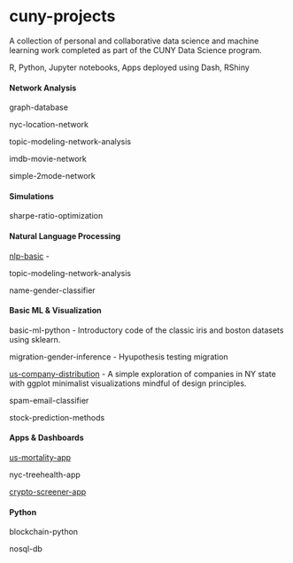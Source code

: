 # cuny-projects
A collection of personal and collaborative data science and machine learning work completed as part of the CUNY Data Science program.

R, Python, Jupyter notebooks, Apps deployed using Dash, RShiny


#### Network Analysis

graph-database

nyc-location-network

topic-modeling-network-analysis

imdb-movie-network

simple-2mode-network

#### Simulations

sharpe-ratio-optimization

#### Natural Language Processing
  
[nlp-basic](https://github.com/maelillien/cuny-projects/blob/main/nlp-basic/data620assignment5.ipynb) - 
  
topic-modeling-network-analysis
  
name-gender-classifier
  
#### Basic ML & Visualization

basic-ml-python - Introductory code of the classic iris and boston datasets using sklearn.

migration-gender-inference - Hyupothesis testing migration

[us-company-distribution](https://rpubs.com/maelillien/data608hw1) - A simple exploration of companies in NY state with ggplot minimalist visualizations mindful of design principles.

spam-email-classifier

stock-prediction-methods

#### Apps & Dashboards

[us-mortality-app](https://maelillien.shinyapps.io/StateCrudeMortality/)

nyc-treehealth-app

[crypto-screener-app](https://mi-cryptoscreener.herokuapp.com/)

#### Python

blockchain-python

nosql-db





